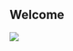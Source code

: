## Welcome 
<a href="https://gkdms2710.tistory.com/category">
<img src="https://img.shields.io/badge/Tistory-FF5722?style=for-the-badge&logo=Tistory&logoColor=white">
</a>
<!--
**Yim-HaEun/Yim-HaEun** is a ✨ _special_ ✨ repository because its `README.md` (this file) appears on your GitHub profile.
![Anurag's GitHub stats](https://github-readme-stats.vercel.app/api?username=Yim-HaEun&show_icons=true&theme=radical)
Here are some ideas to get you started:

- 🔭 I’m currently working on ...

- 🌱 I’m currently learning ...

- 💬 Ask me about ...
- 📫 How to reach me: ...

-->

